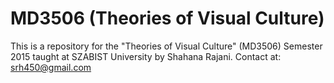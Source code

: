 # MD3506 (Theories of Visual Culture)
This is a repository for the "Theories of Visual Culture" (MD3506) Semester 2015 taught at SZABIST University by Shahana Rajani.
Contact at: srh450@gmail.com
